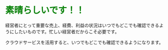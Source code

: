 # <span style="color: green;">素晴らしいです！！</span>

経営者にとって重要な売上、経費、利益の状況はいつでもどこでも確認できるようにしたいものです。忙しい経営者だからこそ必要です。

クラウドサービスを活用すると、いつでもどこでも確認できるようになります。

